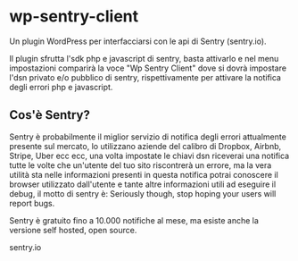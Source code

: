 # wp-sentry-client
Un plugin WordPress per interfacciarsi con le api di Sentry (sentry.io).

Il plugin sfrutta l'sdk php e javascript di sentry, basta attivarlo e nel menu impostazioni comparirà la voce "Wp Sentry Client" dove si dovrà impostare l'dsn privato e/o pubblico di sentry, rispettivamente per attivare la notifica degli errori php e javascript.

## Cos'è Sentry?
Sentry è probabilmente il miglior servizio di notifica degli errori attualmente presente sul mercato, lo utilizzano aziende del calibro di Dropbox, Airbnb, Stripe, Uber ecc ecc, una volta impostate le chiavi dsn riceverai una notifica tutte le volte che un'utente del tuo sito riscontrerà un errore, ma la vera utilità sta nelle informazioni presenti in questa notifica potrai conoscere il browser utilizzato dall'utente e tante altre informazioni utili ad eseguire il debug, il motto di sentry è: Seriously though, stop hoping your users will report bugs.

Sentry è gratuito fino a 10.000 notifiche al mese, ma esiste anche la versione self hosted, open source.

sentry.io
